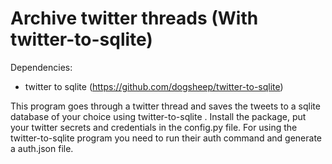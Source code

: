 # Archive twitter threads (With twitter-to-sqlite)

Dependencies: 
  - twitter to sqlite (https://github.com/dogsheep/twitter-to-sqlite)

This program goes through a twitter thread and saves the tweets to a sqlite database of your choice using twitter-to-sqlite . Install the package, put your twitter 
secrets and credentials in the config.py file. For using the twitter-to-sqlite program you need to run their auth command and generate a auth.json file. 

